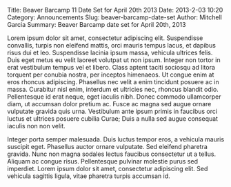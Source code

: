 Title: Beaver Barcamp 11 Date Set for April 20th 2013
Date: 2013-2-03 10:20
Category: Announcements
Slug: beaver-barcamp-date-set
Author: Mitchell Garcia
Summary: Beaver Barcamp date set for April 20th, 2013

Lorem ipsum dolor sit amet, consectetur adipiscing elit. Suspendisse convallis, turpis non eleifend mattis, orci mauris tempus lacus, et dapibus risus dui et leo. Suspendisse lacinia ipsum massa, vehicula ultrices felis. Duis eget metus eu velit laoreet volutpat ut non ipsum. Integer non tortor in erat vestibulum tempus vel et libero. Class aptent taciti sociosqu ad litora torquent per conubia nostra, per inceptos himenaeos. Ut congue enim at eros rhoncus adipiscing. Phasellus nec velit a enim tincidunt posuere ac in massa. Curabitur nisl enim, interdum et ultricies nec, rhoncus blandit odio. Pellentesque id erat neque, eget iaculis nibh. Donec commodo ullamcorper diam, ut accumsan dolor pretium ac. Fusce ac magna sed augue ornare vulputate gravida quis urna. Vestibulum ante ipsum primis in faucibus orci luctus et ultrices posuere cubilia Curae; Duis a nulla sed augue consequat iaculis non non velit.

Integer porta semper malesuada. Duis luctus tempor eros, a vehicula mauris suscipit eget. Phasellus auctor ornare vulputate. Sed eleifend pharetra gravida. Nunc non magna sodales lectus faucibus consectetur ut a tellus. Aliquam ac congue risus. Pellentesque pulvinar molestie purus sed imperdiet. Lorem ipsum dolor sit amet, consectetur adipiscing elit. Sed vehicula sagittis ligula, vitae pharetra turpis accumsan id.